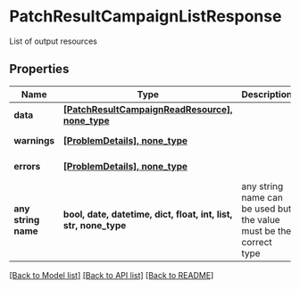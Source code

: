# PatchResultCampaignListResponse

List of output resources

## Properties
Name | Type | Description | Notes
------------ | ------------- | ------------- | -------------
**data** | [**[PatchResultCampaignReadResource], none_type**](PatchResultCampaignReadResource.md) |  | [optional] [readonly] 
**warnings** | [**[ProblemDetails], none_type**](ProblemDetails.md) |  | [optional] [readonly] 
**errors** | [**[ProblemDetails], none_type**](ProblemDetails.md) |  | [optional] [readonly] 
**any string name** | **bool, date, datetime, dict, float, int, list, str, none_type** | any string name can be used but the value must be the correct type | [optional]

[[Back to Model list]](../README.md#documentation-for-models) [[Back to API list]](../README.md#documentation-for-api-endpoints) [[Back to README]](../README.md)


